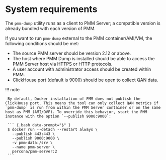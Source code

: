 # System requirements

The `pmm-dump` utility runs as a client to PMM Server; a compatible version is already bundled with each version of PMM.  

If you want to run `pmm-dump` external to the PMM container/AMI/VM, the following conditions should be met:

* The source PMM server should be version 2.12 or above.
* The host where PMM Dump is installed should be able to access the PMM Server host via HTTPS or HTTP protocols.
* A user account with administrator access should be created within PMM.
* ClickHouse port (default is 9000) should be open to collect QAN data.

!!! note

     By default, Docker installation of PMM does not publish the ClickHouse port. This means the tool can only collect QAN metrics if `pmm-dump` is run from within the PMM Server container or on the same host as PMM (AMI/OVF). To override this behavior, start the PMM instance with the option `--publish 9000:9000`:

     ``` {.bash data-prompt="$" }
     $ docker run --detach --restart always \
       --publish 443:443 \
       --publish 9000:9000 \
       -v pmm-data:/srv \
       --name pmm-server \
       percona/pmm-server:2
     ```

